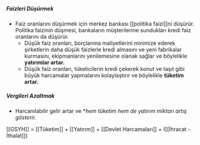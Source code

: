 ##### Faizleri Düşürmek
- Faiz oranlarını düşürmek için merkez bankası [[politika faizi]]ni düşürür. Politika faizinin düşmesi, bankaların müşterilerine sundukları kredi faiz oranlarını da düşürür.
	- Düşük faiz oranları, borçlanma maliyetlerini minimize ederek şirketlerin daha düşük faizlerle kredi almasını ve yeni fabrikalar kurmasını, ekipmanlarını yenilemesine olanak sağlar ve böylelikle **yatırımlar artar.**
	- Düşük faiz oranları, tüketicilerin kredi çekerek konut ve taşıt gibi büyük harcamalar yapmalarını kolaylaştırır ve böylelikle **tüketim artar.**
##### Vergileri Azaltmak
- Harcanılabilir gelir artar ve **hem tüketim hem de yatırım miktarı artış gösterir.*

[[GSYH]] = [[Tüketim]] + [[Yatırım]] + [[Devlet Harcamaları]] + ([[İhracat - İthalat]])